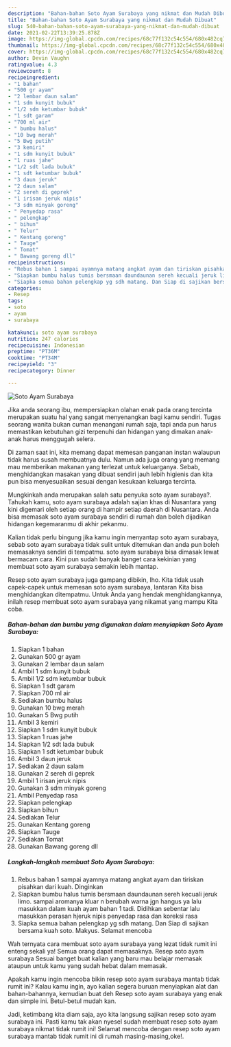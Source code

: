 ```yaml
---
description: "Bahan-bahan Soto Ayam Surabaya yang nikmat dan Mudah Dibuat"
title: "Bahan-bahan Soto Ayam Surabaya yang nikmat dan Mudah Dibuat"
slug: 540-bahan-bahan-soto-ayam-surabaya-yang-nikmat-dan-mudah-dibuat
date: 2021-02-22T13:39:25.878Z
image: https://img-global.cpcdn.com/recipes/68c77f132c54c554/680x482cq70/soto-ayam-surabaya-foto-resep-utama.jpg
thumbnail: https://img-global.cpcdn.com/recipes/68c77f132c54c554/680x482cq70/soto-ayam-surabaya-foto-resep-utama.jpg
cover: https://img-global.cpcdn.com/recipes/68c77f132c54c554/680x482cq70/soto-ayam-surabaya-foto-resep-utama.jpg
author: Devin Vaughn
ratingvalue: 4.3
reviewcount: 8
recipeingredient:
- "1 bahan"
- "500 gr ayam"
- "2 lembar daun salam"
- "1 sdm kunyit bubuk"
- "1/2 sdm ketumbar bubuk"
- "1 sdt garam"
- "700 ml air"
- " bumbu halus"
- "10 bwg merah"
- "5 Bwg putih"
- "3 kemiri"
- "1 sdm kunyit bubuk"
- "1 ruas jahe"
- "1/2 sdt lada bubuk"
- "1 sdt ketumbar bubuk"
- "3 daun jeruk"
- "2 daun salam"
- "2 sereh di geprek"
- "1 irisan jeruk nipis"
- "3 sdm minyak goreng"
- " Penyedap rasa"
- " pelengkap"
- " bihun"
- " Telur"
- " Kentang goreng"
- " Tauge"
- " Tomat"
- " Bawang goreng dll"
recipeinstructions:
- "Rebus bahan 1 sampai ayamnya matang angkat ayam dan tiriskan pisahkan dari kuah. Dinginkan"
- "Siapkan bumbu halus tumis bersmaan daundaunan sereh kecuali jeruk limo. sampai aromanya kluar n berubah warna jgn hangus ya lalu masukkan dalam kuah ayam bahan 1 tadi. Didihkan sebentar lalu masukkan perasan hjeruk nipis penyedap rasa dan koreksi rasa"
- "Siapka semua bahan pelengkap yg sdh matang. Dan Siap di sajikan bersama kuah soto. Makyus. Selamat mencoba"
categories:
- Resep
tags:
- soto
- ayam
- surabaya

katakunci: soto ayam surabaya 
nutrition: 247 calories
recipecuisine: Indonesian
preptime: "PT36M"
cooktime: "PT34M"
recipeyield: "3"
recipecategory: Dinner

---
```



![Soto Ayam Surabaya](https://img-global.cpcdn.com/recipes/68c77f132c54c554/680x482cq70/soto-ayam-surabaya-foto-resep-utama.jpg)

Jika anda seorang ibu, mempersiapkan olahan enak pada orang tercinta merupakan suatu hal yang sangat menyenangkan bagi kamu sendiri. Tugas seorang  wanita bukan cuman menangani rumah saja, tapi anda pun harus memastikan kebutuhan gizi terpenuhi dan hidangan yang dimakan anak-anak harus menggugah selera.

Di zaman  saat ini, kita memang dapat memesan panganan instan walaupun tidak harus susah membuatnya dulu. Namun ada juga orang yang memang mau memberikan makanan yang terlezat untuk keluarganya. Sebab, menghidangkan masakan yang dibuat sendiri jauh lebih higienis dan kita pun bisa menyesuaikan sesuai dengan kesukaan keluarga tercinta. 



Mungkinkah anda merupakan salah satu penyuka soto ayam surabaya?. Tahukah kamu, soto ayam surabaya adalah sajian khas di Nusantara yang kini digemari oleh setiap orang di hampir setiap daerah di Nusantara. Anda bisa memasak soto ayam surabaya sendiri di rumah dan boleh dijadikan hidangan kegemaranmu di akhir pekanmu.

Kalian tidak perlu bingung jika kamu ingin menyantap soto ayam surabaya, sebab soto ayam surabaya tidak sulit untuk ditemukan dan anda pun boleh memasaknya sendiri di tempatmu. soto ayam surabaya bisa dimasak lewat bermacam cara. Kini pun sudah banyak banget cara kekinian yang membuat soto ayam surabaya semakin lebih mantap.

Resep soto ayam surabaya juga gampang dibikin, lho. Kita tidak usah capek-capek untuk memesan soto ayam surabaya, lantaran Kita bisa menghidangkan ditempatmu. Untuk Anda yang hendak menghidangkannya, inilah resep membuat soto ayam surabaya yang nikamat yang mampu Kita coba.

<!--inarticleads1-->

##### Bahan-bahan dan bumbu yang digunakan dalam menyiapkan Soto Ayam Surabaya:

1. Siapkan 1 bahan
1. Gunakan 500 gr ayam
1. Gunakan 2 lembar daun salam
1. Ambil 1 sdm kunyit bubuk
1. Ambil 1/2 sdm ketumbar bubuk
1. Siapkan 1 sdt garam
1. Siapkan 700 ml air
1. Sediakan  bumbu halus
1. Gunakan 10 bwg merah
1. Gunakan 5 Bwg putih
1. Ambil 3 kemiri
1. Siapkan 1 sdm kunyit bubuk
1. Siapkan 1 ruas jahe
1. Siapkan 1/2 sdt lada bubuk
1. Siapkan 1 sdt ketumbar bubuk
1. Ambil 3 daun jeruk
1. Sediakan 2 daun salam
1. Gunakan 2 sereh di geprek
1. Ambil 1 irisan jeruk nipis
1. Gunakan 3 sdm minyak goreng
1. Ambil  Penyedap rasa
1. Siapkan  pelengkap
1. Siapkan  bihun
1. Sediakan  Telur
1. Gunakan  Kentang goreng
1. Siapkan  Tauge
1. Sediakan  Tomat
1. Gunakan  Bawang goreng dll




<!--inarticleads2-->

##### Langkah-langkah membuat Soto Ayam Surabaya:

1. Rebus bahan 1 sampai ayamnya matang angkat ayam dan tiriskan pisahkan dari kuah. Dinginkan
1. Siapkan bumbu halus tumis bersmaan daundaunan sereh kecuali jeruk limo. sampai aromanya kluar n berubah warna jgn hangus ya lalu masukkan dalam kuah ayam bahan 1 tadi. Didihkan sebentar lalu masukkan perasan hjeruk nipis penyedap rasa dan koreksi rasa
1. Siapka semua bahan pelengkap yg sdh matang. Dan Siap di sajikan bersama kuah soto. Makyus. Selamat mencoba




Wah ternyata cara membuat soto ayam surabaya yang lezat tidak rumit ini enteng sekali ya! Semua orang dapat memasaknya. Resep soto ayam surabaya Sesuai banget buat kalian yang baru mau belajar memasak ataupun untuk kamu yang sudah hebat dalam memasak.

Apakah kamu ingin mencoba bikin resep soto ayam surabaya mantab tidak rumit ini? Kalau kamu ingin, ayo kalian segera buruan menyiapkan alat dan bahan-bahannya, kemudian buat deh Resep soto ayam surabaya yang enak dan simple ini. Betul-betul mudah kan. 

Jadi, ketimbang kita diam saja, ayo kita langsung sajikan resep soto ayam surabaya ini. Pasti kamu tak akan nyesel sudah membuat resep soto ayam surabaya nikmat tidak rumit ini! Selamat mencoba dengan resep soto ayam surabaya mantab tidak rumit ini di rumah masing-masing,oke!.


